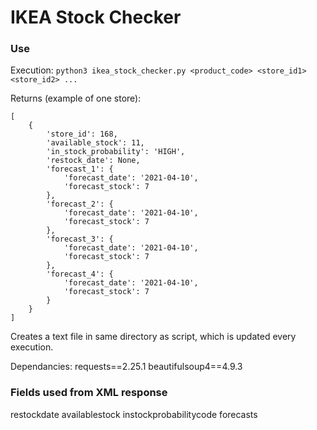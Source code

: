 # IKEA Stock Checker

### Use
Execution:
`python3 ikea_stock_checker.py <product_code> <store_id1> <store_id2> ...`

Returns (example of one store):
```
[
    {
        'store_id': 168,
        'available_stock': 11,
        'in_stock_probability': 'HIGH',
        'restock_date': None,
        'forecast_1': {
            'forecast_date': '2021-04-10',
            'forecast_stock': 7
        },
        'forecast_2': {
            'forecast_date': '2021-04-10',
            'forecast_stock': 7
        },
        'forecast_3': {
            'forecast_date': '2021-04-10',
            'forecast_stock': 7
        },
        'forecast_4': {
            'forecast_date': '2021-04-10',
            'forecast_stock': 7
        }
    }
]
```

Creates a text file in same directory as script, which is updated every execution.

Dependancies:
requests==2.25.1
beautifulsoup4==4.9.3

### Fields used from XML response
restockdate
availablestock
instockprobabilitycode
forecasts

<!--
### Store format in XML response
partnumber
ismultiproduct
issoldinstore
isinstorerange
restockdate (sometimes N/A)
isvalidfornotification (sometimes N/A)
availablestock
stockavailinfocode (sometimes N/A)
instockprobabilitycode
validdate
forecasts
finditlist
-->